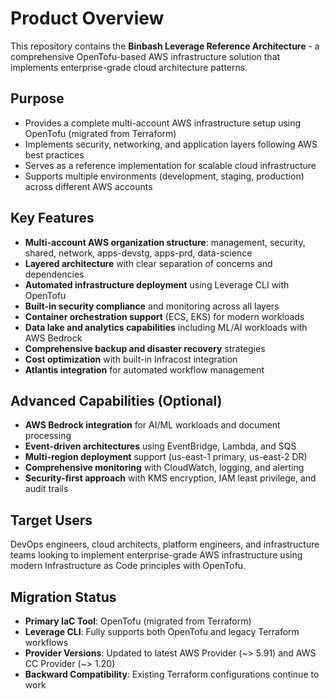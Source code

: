 # Product Overview

This repository contains the **Binbash Leverage Reference Architecture** - a comprehensive OpenTofu-based AWS infrastructure solution that implements enterprise-grade cloud architecture patterns.

## Purpose
- Provides a complete multi-account AWS infrastructure setup using OpenTofu (migrated from Terraform)
- Implements security, networking, and application layers following AWS best practices
- Serves as a reference implementation for scalable cloud infrastructure
- Supports multiple environments (development, staging, production) across different AWS accounts

## Key Features
- **Multi-account AWS organization structure**: management, security, shared, network, apps-devstg, apps-prd, data-science
- **Layered architecture** with clear separation of concerns and dependencies
- **Automated infrastructure deployment** using Leverage CLI with OpenTofu
- **Built-in security compliance** and monitoring across all layers
- **Container orchestration support** (ECS, EKS) for modern workloads
- **Data lake and analytics capabilities** including ML/AI workloads with AWS Bedrock
- **Comprehensive backup and disaster recovery** strategies
- **Cost optimization** with built-in Infracost integration
- **Atlantis integration** for automated workflow management

## Advanced Capabilities (Optional)
- **AWS Bedrock integration** for AI/ML workloads and document processing
- **Event-driven architectures** using EventBridge, Lambda, and SQS
- **Multi-region deployment** support (us-east-1 primary, us-east-2 DR)
- **Comprehensive monitoring** with CloudWatch, logging, and alerting
- **Security-first approach** with KMS encryption, IAM least privilege, and audit trails

## Target Users
DevOps engineers, cloud architects, platform engineers, and infrastructure teams looking to implement enterprise-grade AWS infrastructure using modern Infrastructure as Code principles with OpenTofu.

## Migration Status
- **Primary IaC Tool**: OpenTofu (migrated from Terraform)
- **Leverage CLI**: Fully supports both OpenTofu and legacy Terraform workflows
- **Provider Versions**: Updated to latest AWS Provider (~> 5.91) and AWS CC Provider (~> 1.20)
- **Backward Compatibility**: Existing Terraform configurations continue to work
